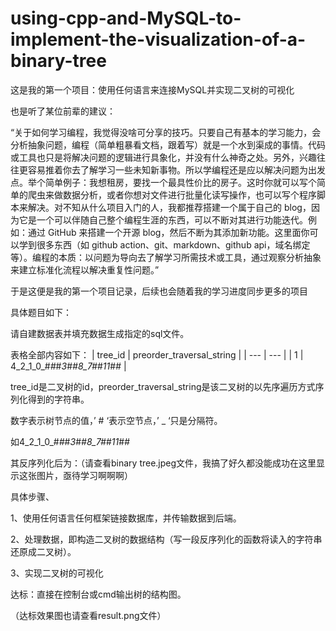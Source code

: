 # using-cpp-and-MySQL-to-implement-the-visualization-of-a-binary-tree

这是我的第一个项目：使用任何语言来连接MySQL并实现二叉树的可视化

也是听了某位前辈的建议：

“关于如何学习编程，我觉得没啥可分享的技巧。只要自己有基本的学习能力，会分析抽象问题，编程（简单粗暴看文档，跟着写）就是一个水到渠成的事情。代码或工具也只是将解决问题的逻辑进行具象化，并没有什么神奇之处。另外，兴趣往往更容易推着你去了解学习一些未知新事物。所以学编程还是应以解决问题为出发点。举个简单例子：我想租房，要找一个最具性价比的房子。这时你就可以写个简单的爬虫来做数据分析，或者你想对文件进行批量化读写操作，也可以写个程序脚本来解决。对不知从什么项目入门的人，我都推荐搭建一个属于自己的 blog，因为它是一个可以伴随自己整个编程生涯的东西，可以不断对其进行功能迭代。例如：通过 GitHub 来搭建一个开源 blog，然后不断为其添加新功能。这里面你可以学到很多东西（如 github action、git、markdown、github api，域名绑定等）。编程的本质：以问题为导向去了解学习所需技术或工具，通过观察分析抽象来建立标准化流程以解决重复性问题。”

于是这便是我的第一个项目记录，后续也会随着我的学习进度同步更多的项目

具体题目如下：

请自建数据表并填充数据生成指定的sql文件。

表格全部内容如下：
| tree_id |	preorder_traversal_string |
| --- | --- |
| 1 |	4_2_1_0_#_#_#_3_#_#_8_7_#_#_11_#_#_ |

tree_id是二叉树的id，preorder_traversal_string是该二叉树的以先序遍历方式序列化得到的字符串。

数字表示树节点的值，’ # ‘表示空节点，’ _ ‘只是分隔符。

如4_2_1_0_#_#_#_3_#_#_8_7_#_#_11_#_#_

其反序列化后为：（请查看binary tree.jpeg文件，我搞了好久都没能成功在这里显示这张图片，亟待学习啊啊啊）

具体步骤、

1、使用任何语言任何框架链接数据库，并传输数据到后端。

2、处理数据，即构造二叉树的数据结构（写一段反序列化的函数将读入的字符串还原成二叉树）。

3、实现二叉树的可视化

达标：直接在控制台或cmd输出树的结构图。

（达标效果图也请查看result.png文件）
